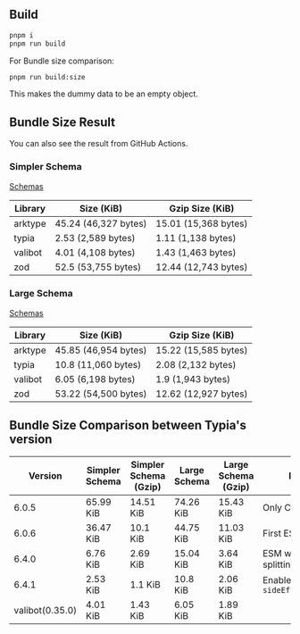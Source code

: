 ## Build
```sh
pnpm i
pnpm run build
```

For Bundle size comparison:
```sh
pnpm run build:size
```
This makes the dummy data to be an empty object.

## Bundle Size Result

You can also see the result from GitHub Actions.

### Simpler Schema

[Schemas](./src/simple-schemas/)

| Library | Size (KiB) | Gzip Size (KiB) |
|---------|------------|-----------------|
| arktype | 45.24 (46,327 bytes) | 15.01 (15,368 bytes) |
| typia   | 2.53 (2,589 bytes)   | 1.11 (1,138 bytes)   |
| valibot | 4.01 (4,108 bytes)   | 1.43 (1,463 bytes)   |
| zod     | 52.5 (53,755 bytes)  | 12.44 (12,743 bytes) |

### Large Schema

[Schemas](./src/schemas/)

| Library | Size (KiB) | Gzip Size (KiB) |
|---------|------------|-----------------|
| arktype | 45.85 (46,954 bytes) | 15.22 (15,585 bytes) |
| typia   | 10.8 (11,060 bytes)  | 2.08 (2,132 bytes)   |
| valibot | 6.05 (6,198 bytes)   | 1.9 (1,943 bytes)    |
| zod     | 53.22 (54,500 bytes) | 12.62 (12,927 bytes) |


## Bundle Size Comparison between Typia's version

| Version         | Simpler Schema | Simpler Schema (Gzip) | Large Schema | Large Schema (Gzip) | Notes                      |
|-----------------|----------------|-----------------------|--------------|---------------------|----------------------------|
| 6.0.5           | 65.99 KiB      | 14.51 KiB             | 74.26 KiB    | 15.43 KiB           | Only CJS                   |
| 6.0.6           | 36.47 KiB      | 10.1 KiB              | 44.75 KiB    | 11.03 KiB           | First ESM Support          |
| 6.4.0           | 6.76 KiB       | 2.69 KiB              | 15.04 KiB    | 3.64 KiB            | ESM with file splitting    |
| 6.4.1           | 2.53 KiB       | 1.1 KiB               | 10.8 KiB     | 2.06 KiB            | Enable `sideEffects=false` |
| valibot(0.35.0) | 4.01 KiB       | 1.43 KiB              | 6.05 KiB     | 1.89 KiB            |                            |
